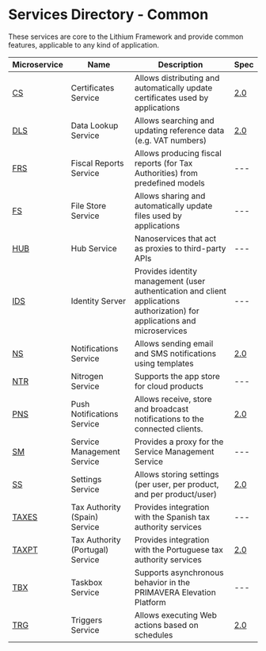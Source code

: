 # Services Directory - Common

These services are core to the Lithium Framework and provide common features, applicable to any kind of application.

| Microservice | Name | Description | Spec |
| - | - | - | - |
| [CS](./cs.md) | Certificates Service | Allows distributing and automatically update certificates used by applications | [2.0](./specs/cs-spec-2.0.md) |
| [DLS](./dls.md) | Data Lookup Service | Allows searching and updating reference data (e.g. VAT numbers) | [2.0](./specs/dls-spec-2.0.md) |
| [FRS](./frs.md) | Fiscal Reports Service | Allows producing fiscal reports (for Tax Authorities) from predefined models | --- |
| [FS](./fs.md) | File Store Service | Allows sharing and automatically update files used by applications | --- |
| [HUB](./hub.md) | Hub Service | Nanoservices that act as proxies to third-party APIs | --- |
| [IDS](./ids.md) | Identity Server | Provides identity management (user authentication and client applications authorization) for applications and microservices | --- |
| [NS](./ns.md) | Notifications Service | Allows sending email and SMS notifications using templates | [2.0](./specs/ns-spec-2.0.md) |
| [NTR](./ntr.md) | Nitrogen Service | Supports the app store for cloud products | --- |
| [PNS](./pns.md) | Push Notifications Service | Allows receive, store and broadcast notifications to the connected clients. | [2.0](./specs/pns-spec-2.0.md) |
| [SM](./sm.md) | Service Management Service | Provides a proxy for the Service Management Service | --- |
| [SS](./ss.md) | Settings Service | Allows storing settings (per user, per product, and per product/user) | [2.0](./specs/ss-spec-2.0.md) |
| [TAXES](./taxes.md) | Tax Authority (Spain) Service | Provides integration with the Spanish tax authority services | --- |
| [TAXPT](./taxpt.md) | Tax Authority (Portugal) Service | Provides integration with the Portuguese tax authority services | [2.0](./specs/taxpt-spec-2.0.md) |
| [TBX](./tbx.md) | Taskbox Service | Supports asynchronous behavior in the PRIMAVERA Elevation Platform | --- |
| [TRG](./trg.md)| Triggers Service | Allows executing Web actions based on schedules | [2.0](./specs/trg-spec-2.0.md) |
